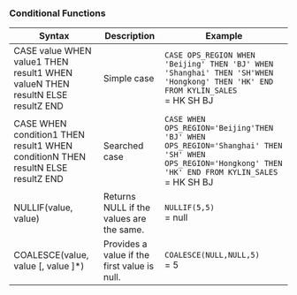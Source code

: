 ### Conditional Functions

| Syntax                                                       | Description                                  | Example                                                      |
| ------------------------------------------------------------ | -------------------------------------------- | ------------------------------------------------------------ |
| CASE value WHEN value1 THEN result1 WHEN valueN THEN resultN ELSE resultZ END | Simple case                                  | `CASE OPS_REGION WHEN 'Beijing' THEN 'BJ' WHEN 'Shanghai' THEN 'SH'WHEN 'Hongkong' THEN 'HK' END FROM KYLIN_SALES` <br /> = HK SH BJ |
| CASE WHEN condition1 THEN result1 WHEN conditionN THEN resultN ELSE resultZ END | Searched case                                | `CASE WHEN OPS_REGION='Beijing'THEN 'BJ' WHEN OPS_REGION='Shanghai' THEN 'SH' WHEN OPS_REGION='Hongkong' THEN 'HK' END FROM KYLIN_SALES`<br /> = HK SH BJ |
| NULLIF(value, value)                                         | Returns NULL if the values are the same.     | `NULLIF(5,5)`<br /> = null                                   |
| COALESCE(value, value [, value ]*)                           | Provides a value if the first value is null. | `COALESCE(NULL,NULL,5)`<br /> = 5                            |

